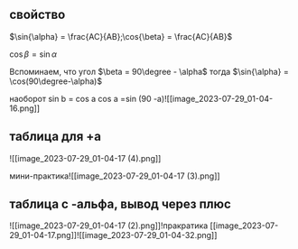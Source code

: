 ## свойство

$\sin{\alpha} = \frac{AC}{AB};\cos{\beta} = \frac{AC}{AB}$

$\cos{\beta} = \sin{\alpha}$

Вспоминаем, что угол $\beta = 90\degree - \alpha$
тогда $\sin{\alpha} = \cos(90\degree-\alpha)$

наоборот
sin b  = cos a
cos a =sin (90 -a)![[image_2023-07-29_01-04-16.png]]
## таблица для  +а 
![[image_2023-07-29_01-04-17 (4).png]]

мини-практика![[image_2023-07-29_01-04-17 (3).png]] 
## таблица с -альфа, вывод через плюс
![[image_2023-07-29_01-04-17 (2).png]]!пракратика 
[[image_2023-07-29_01-04-17.png]]![[image_2023-07-29_01-04-32.png]]
 